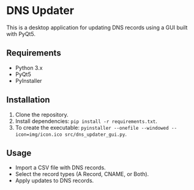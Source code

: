 # DNS Updater

This is a desktop application for updating DNS records using a GUI built with PyQt5.

## Requirements
- Python 3.x
- PyQt5
- PyInstaller

## Installation
1. Clone the repository.
2. Install dependencies: `pip install -r requirements.txt`.
3. To create the executable: `pyinstaller --onefile --windowed --icon=img/icon.ico src/dns_updater_gui.py`.

## Usage
- Import a CSV file with DNS records.
- Select the record types (A Record, CNAME, or Both).
- Apply updates to DNS records.
